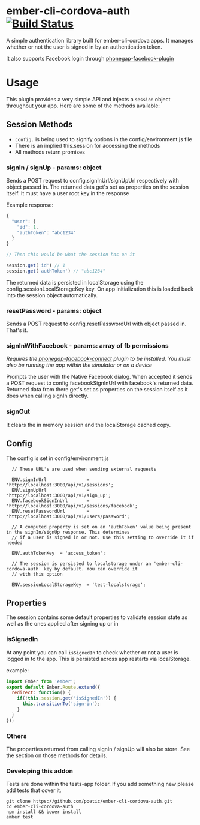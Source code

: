 # ember-cli-cordova-auth [![Build Status](https://travis-ci.org/poetic/ember-cli-cordova-auth.svg?branch=master)](https://travis-ci.org/poetic/ember-cli-cordova-auth)

A simple authentication library built for ember-cli-cordova apps. It manages
whether or not the user is signed in by an authentication token.

It also supports Facebook login through [phonegap-facebook-plugin](https://github.com/phonegap/phonegap-facebook-plugin)

# Usage

This plugin provides a very simple API and injects a `session` object throughout
your app. Here are some of the methods available:

## Session Methods

* `config.` is being used to signify options in the config/environment.js file
* There is an implied this.session for accessing the methods
* All methods return promises

### signIn / signUp - params: object

Sends a POST request to config.signInUrl/signUpUrl respectively with object
passed in. The returned data get's set as properties on the session itself. It must
have a user root key in the response

Example response:

```js
{
  "user": {
    "id": 1,
    "authToken": "abc1234"
  }
}

// Then this would be what the session has on it

session.get('id') // 1
session.get('authToken') // "abc1234"
```

The returned data is persisted in localStorage using the
config.sessionLocalStorageKey key. On app initialization this is loaded back
into the session object automatically.

### resetPassword - params: object

Sends a POST request to config.resetPasswordUrl with object passed in. That's
it.

### signInWithFacebook - params: array of fb permissions
 
*Requires the
[phonegap-facebook-connect](https://github.com/Wizcorp/phonegap-facebook-plugin)
plugin to be installed. You must also be running the app within the simulator or
on a device*

Prompts the user with the Native Facebook dialog. When accepted it sends a
POST request to config.facebookSignInUrl with facebook's returned data.
Returned data from there get's set as properties on the session itself as it
does when calling signIn directly.

### signOut

It clears the in memory session and the localStorage cached copy.

## Config

The config is set in config/environment.js

```
  // These URL's are used when sending external requests
  
  ENV.signInUrl               = 'http://localhost:3000/api/v1/sessions';
  ENV.signUpUrl               = 'http://localhost:3000/api/v1/sign_up';
  ENV.facebookSignInUrl       = 'http://localhost:3000/api/v1/sessions/facebook';
  ENV.resetPasswordUrl        = 'http://localhost:3000/api/v1/users/password';
  
  // A computed property is set on an 'authToken' value being present in the signIn/signUp response. This determines
  // if a user is signed in or not. Use this setting to override it if needed
  
  ENV.authTokenKey  = 'access_token';
  
  // The session is persisted to localstorage under an 'ember-cli-cordova-auth' key by default. You can override it
  // with this option
  
  ENV.sessionLocalStorageKey  = 'test-localstorage';
```

## Properties

The session contains some default properties to validate session state as well
as the ones applied after signing up or in

### isSignedIn

At any point you can call `isSignedIn` to check whether or not a user is logged
in to the app. This is persisted across app restarts via localStorage.

example:

```js
import Ember from 'ember';
export default Ember.Route.extend({
  redirect: function() {
    if(!this.session.get('isSignedIn')) {
      this.transitionTo('sign-in');
    }
  }
});
```

### Others

The properties returned from calling signIn / signUp will also be store. See the section on those methods for details.


### Developing this addon

Tests are done within the tests-app folder. If you add something new please add
tests that cover it.

```
git clone https://github.com/poetic/ember-cli-cordova-auth.git
cd ember-cli-cordova-auth
npm install && bower install
ember test
```


